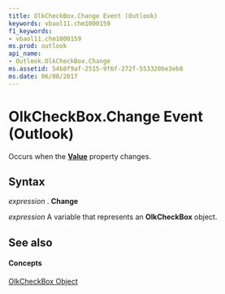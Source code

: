 ```yaml
---
title: OlkCheckBox.Change Event (Outlook)
keywords: vbaol11.chm1000159
f1_keywords:
- vbaol11.chm1000159
ms.prod: outlook
api_name:
- Outlook.OlkCheckBox.Change
ms.assetid: 54b8f9af-2515-9f6f-272f-553320be3eb8
ms.date: 06/08/2017
---
```



# OlkCheckBox.Change Event (Outlook)

Occurs when the **[Value](olkcheckbox-value-property-outlook.md)** property changes.


## Syntax

 _expression_ . **Change**

 _expression_ A variable that represents an **OlkCheckBox** object.


## See also


#### Concepts


[OlkCheckBox Object](olkcheckbox-object-outlook.md)

